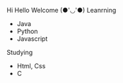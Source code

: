 Hi Hello Welcome (●'◡'●)
Leanrning
- Java
- Python
- Javascript

Studying
- Html, Css
- C



<!--
- 🌱 I’m currently learning Java, Python
- 🔭 I’m currently working on 
- 👯 I’m looking to collaborate on ...
- 🤔 I’m looking for help with ...
- 💬 Ask me about ...
- 📫 How to reach me: ...
- 😄 Pronouns: ...
- ⚡ Fun fact: ...
-->
